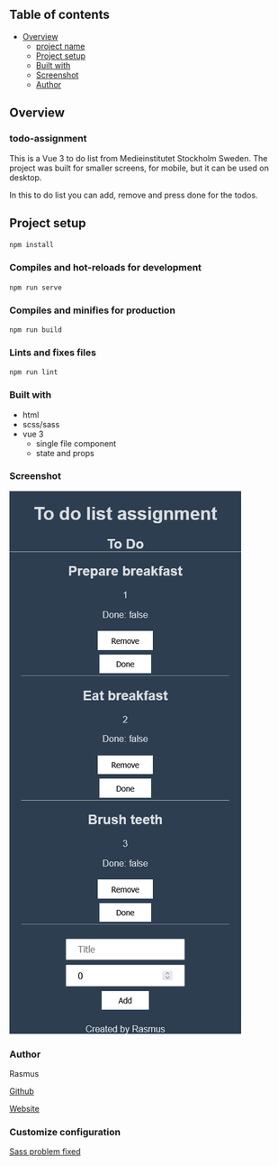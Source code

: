 ## Table of contents

- [Overview](#overview)
  - [project name](#project-name)
  - [Project setup](#project-setup)
  - [Built with](#built-with)
  - [Screenshot](#screenshot)
  - [Author](#author)

## Overview

### todo-assignment

This is a Vue 3 to do list from Medieinstitutet Stockholm Sweden.
The project was built for smaller screens, for mobile, but it can be used on desktop.

In this to do list you can add, remove and press done for the todos.

## Project setup

```
npm install
```

### Compiles and hot-reloads for development

```
npm run serve
```

### Compiles and minifies for production

```
npm run build
```

### Lints and fixes files

```
npm run lint
```

### Built with

- html
- scss/sass
- vue 3
  - single file component
  - state and props

### Screenshot

![Mobile screenshot](./src/assets/Screenshot.png)

### Author

Rasmus

[Github](https://github.com/Rasweb)

[Website](https://rasweb.one/)

### Customize configuration

[Sass problem fixed](https://stackoverflow.com/a/68316527)
